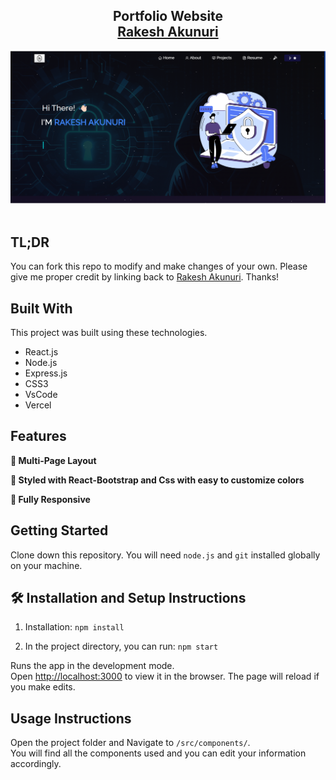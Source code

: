 <h2 align="center">
  Portfolio Website <br/>
  <a href="" target="_blank">Rakesh Akunuri</a>
</h2>
<div align="center">
  <img alt="Demo" src="./Images/ss1.png" />
</div>

<br/>





## TL;DR

You can fork this repo to modify and make changes of your own. Please give me proper credit by linking back to [Rakesh Akunuri](https://github.com/rakeshchinna1724/Rakesh-portfolio). Thanks!

## Built With



This project was built using these technologies.

- React.js
- Node.js
- Express.js
- CSS3
- VsCode
- Vercel

## Features

**📖 Multi-Page Layout**

**🎨 Styled with React-Bootstrap and Css with easy to customize colors**

**📱 Fully Responsive**

## Getting Started

Clone down this repository. You will need `node.js` and `git` installed globally on your machine.

## 🛠 Installation and Setup Instructions

1. Installation: `npm install`

2. In the project directory, you can run: `npm start`

Runs the app in the development mode.\
Open [http://localhost:3000](http://localhost:3000) to view it in the browser.
The page will reload if you make edits.

## Usage Instructions

Open the project folder and Navigate to `/src/components/`. <br/>
You will find all the components used and you can edit your information accordingly.

